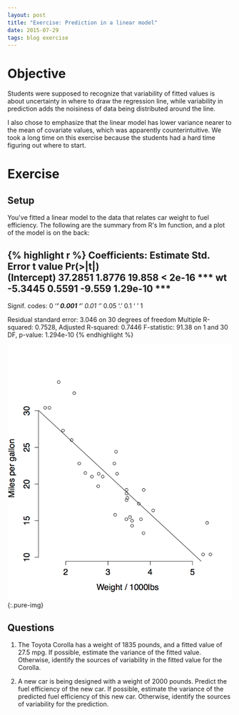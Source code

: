 ```yaml
---
layout: post
title: "Exercise: Prediction in a linear model"
date: 2015-07-29
tags: blog exercise
---
```


# Objective
Students were supposed to recognize that variability of fitted values is about uncertainty in where to draw the regression line, while variability in prediction adds the noisiness of data being distributed around the line. 

I also chose to emphasize that the linear model has lower variance nearer to the mean of covariate values, which was apparently counterintuitive. We took a long time on this exercise because the students had a hard time figuring out where to start.

# Exercise

## Setup
You've fitted a linear model to the data that relates car weight to fuel efficiency. The following are the summary from R's lm function, and a plot of the model is on the back:

{% highlight r %}
Coefficients:
            Estimate Std. Error t value Pr(>|t|)    
(Intercept)  37.2851     1.8776  19.858  < 2e-16 ***
wt           -5.3445     0.5591  -9.559 1.29e-10 ***
---
Signif. codes:  0 ‘***’ 0.001 ‘**’ 0.01 ‘*’ 0.05 ‘.’ 0.1 ‘ ’ 1

Residual standard error: 3.046 on 30 degrees of freedom
Multiple R-squared:  0.7528,	Adjusted R-squared:  0.7446 
F-statistic: 91.38 on 1 and 30 DF,  p-value: 1.294e-10
{% endhighlight %}

![Linear model for fuel efficiency as a function of car weight](/images/2015/7/29/scatter.png){:.pure-img}

## Questions

1. The Toyota Corolla has a weight of 1835 pounds, and a fitted value of 27.5 mpg. If possible, estimate the variance of the fitted value. Otherwise, identify the sources of variability in the fitted value for the Corolla.

2. A new car is being designed with a weight of 2000 pounds. Predict the fuel efficiency of the new car. If possible, estimate the variance of the predicted fuel efficiency of this new car. Otherwise, identify the sources of variability for the prediction.